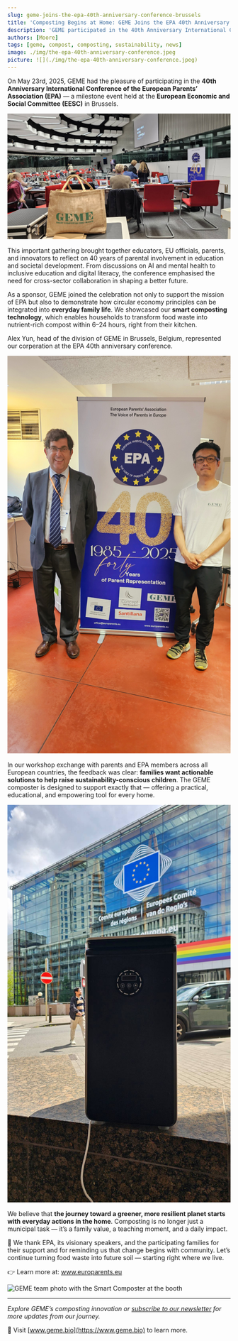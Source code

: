 ```yaml
---
slug: geme-joins-the-epa-40th-anniversary-conference-brussels
title: 'Composting Begins at Home: GEME Joins the EPA 40th Anniversary Conference in Brussels'
description: 'GEME participated in the 40th Anniversary International Conference of the European Parents’ Association (EPA) — a milestone event held at the European Economic and Social Committee (EESC) in Brussels.'
authors: [Moore]
tags: [geme, compost, composting, sustainability, news]
image: ./img/the-epa-40th-anniversary-conference.jpeg
picture: ![](./img/the-epa-40th-anniversary-conference.jpeg)
---
```


On May 23rd, 2025, GEME had the pleasure of participating in the **40th Anniversary International Conference of the European Parents’ Association (EPA)** — a milestone event held at the **European Economic and Social Committee (EESC)** in Brussels.

<!-- truncate -->

![GEME joins the EPA 40th anniversary conference in Brussels](./img/geme-joins-epa-40th-anniversary-conference-in-brussels.jpeg)

This important gathering brought together educators, EU officials, parents, and innovators to reflect on 40 years of parental involvement in education and societal development. From discussions on AI and mental health to inclusive education and digital literacy, the conference emphasised the need for cross-sector collaboration in shaping a better future.

As a sponsor, GEME joined the celebration not only to support the mission of EPA but also to demonstrate how circular economy principles can be integrated into **everyday family life**. We showcased our **smart composting technology**, which enables households to transform food waste into nutrient-rich compost within 6–24 hours, right from their kitchen.

Alex Yun, head of the division of GEME in Brussels, Belgium, represented our corperation at the EPA 40th anniversary conference. 

![Alex Yun represents our company at the EPA 40th anniversary conference](./img/alex-represents-geme-at-the-epa-40th-anniversary-conference-in-brussels.jpeg)

In our workshop exchange with parents and EPA members across all European countries, the feedback was clear: **families want actionable solutions to help raise sustainability-conscious children**. The GEME composter is designed to support exactly that — offering a practical, educational, and empowering tool for every home.

![GEME product showcase at the EPA 40th anniversary conference in Brussels](./img/geme-joins-the-epa-40th-anniversary-conference-brussels.jpeg) 

We believe that **the journey toward a greener, more resilient planet starts with everyday actions in the home**. Composting is no longer just a municipal task — it’s a family value, a teaching moment, and a daily impact.

💬 We thank EPA, its visionary speakers, and the participating families for their support and for reminding us that change begins with community.
Let’s continue turning food waste into future soil — starting right where we live.



👉 Learn more at: www.europarents.eu 


![GEME team photo with the Smart Composter at the booth](./img/p1.jpg)

---

_Explore GEME’s composting innovation or [subscribe to our newsletter](https://www.geme.bio/signup) for more updates from our journey._

🌿 Visit [www.geme.bio](https://www.geme.bio) to learn more.
